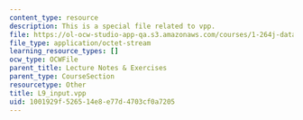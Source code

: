 ```yaml
---
content_type: resource
description: This is a special file related to vpp.
file: https://ol-ocw-studio-app-qa.s3.amazonaws.com/courses/1-264j-database-internet-and-systems-integration-technologies-fall-2013/1001929f526514e8e77d4703cf0a7205_L9_input.vpp
file_type: application/octet-stream
learning_resource_types: []
ocw_type: OCWFile
parent_title: Lecture Notes & Exercises
parent_type: CourseSection
resourcetype: Other
title: L9_input.vpp
uid: 1001929f-5265-14e8-e77d-4703cf0a7205
---
```

